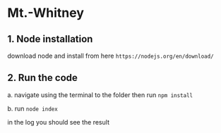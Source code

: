 # Mt.-Whitney

## 1. Node installation
download node and install from here `https://nodejs.org/en/download/`

## 2. Run the code
a. navigate using the terminal to the folder then run `npm install`

b. run `node index`

in the log you should see the result
